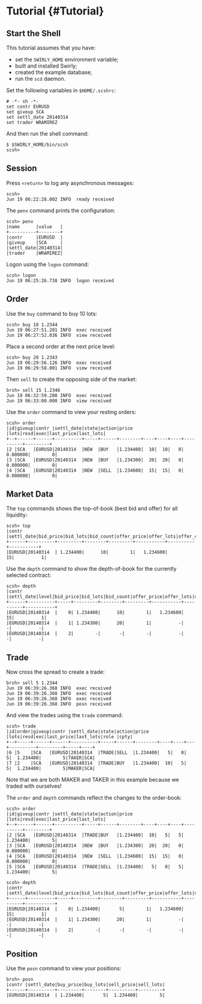 Tutorial {#Tutorial}
========

Start the Shell
---------------

This tutorial assumes that you have:
- set the `SWIRLY_HOME` environment variable;
- built and installed Swirly;
- created the example database;
- run the `scd` daemon.

Set the following variables in `$HOME/.scshrc`:

    # -*- sh -*-
    set contr EURUSD
    set giveup SCA
    set settl_date 20140314
    set trader WRAMIREZ

And then run the shell command:

    $ $SWIRLY_HOME/bin/scsh
    scsh>

Session
-------

Press `<return>` to log any asynchronous messages:

    scsh>
    Jun 19 06:22:28.002 INFO  ready received

The `penv` command prints the configuration:

    scsh> penv
    |name      |value   |
    +----------+--------+
    |contr     |EURUSD  |
    |giveup    |SCA     |
    |settl_date|20140314|
    |trader    |WRAMIREZ|

Logon using the `logon` command:

    scsh> logon
    Jun 19 06:25:26.738 INFO  logon received

Order
-----

Use the `buy` command to buy 10 lots:

    scsh> buy 10 1.2344
    Jun 19 06:27:51.201 INFO  exec received
    Jun 19 06:27:52.036 INFO  view received

Place a second order at the next price level:

    scsh> buy 20 1.2343
    Jun 19 06:29:56.126 INFO  exec received
    Jun 19 06:29:58.001 INFO  view received

Then `sell` to create the opposing side of the market:

    brsh> sell 15 1.2346
    Jun 19 06:32:59.280 INFO  exec received
    Jun 19 06:33:00.000 INFO  view received

Use the `order` command to view your resting orders:

    scsh> order
    |id|giveup|contr |settl_date|state|action|price   |lots|resd|exec|last_price|last_lots|
    +--+------+------+----------+-----+------+--------+----+----+----+----------+---------+
    |2 |SCA   |EURUSD|20140314  |NEW  |BUY   |1.234400|  10|  10|   0|  0.000000|        0|
    |3 |SCA   |EURUSD|20140314  |NEW  |BUY   |1.234300|  20|  20|   0|  0.000000|        0|
    |4 |SCA   |EURUSD|20140314  |NEW  |SELL  |1.234600|  15|  15|   0|  0.000000|        0|

Market Data
-----------

The `top` commands shows the top-of-book (best bid and offer) for all liquidity:

    scsh> top
    |contr |settl_date|bid_price|bid_lots|bid_count|offer_price|offer_lots|offer_count|
    +------+----------+---------+--------+---------+-----------+----------+-----------+
    |EURUSD|20140314  | 1.234400|      10|        1|   1.234600|        15|          1|

Use the `depth` command to show the depth-of-book for the currently selected contract:

    scsh> depth
    |contr |settl_date|level|bid_price|bid_lots|bid_count|offer_price|offer_lots|offer_count|
    +------+----------+-----+---------+--------+---------+-----------+----------+-----------+
    |EURUSD|20140314  |    0| 1.234400|      10|        1|   1.234600|        15|          1|
    |EURUSD|20140314  |    1| 1.234300|      20|        1|          -|         -|          -|
    |EURUSD|20140314  |    2|        -|       -|        -|          -|         -|          -|

Trade
-----

Now cross the spread to create a trade:

    brsh> sell 5 1.2344
    Jun 19 06:39:26.368 INFO  exec received
    Jun 19 06:39:26.368 INFO  exec received
    Jun 19 06:39:26.368 INFO  exec received
    Jun 19 06:39:26.368 INFO  posn received

And view the trades using the `trade` command:

    scsh> trade
    |id|order|giveup|contr |settl_date|state|action|price   |lots|resd|exc|last_price|last_lots|role |cpty|
    +--+-----+------+------+----------+-----+------+--------+----+----+---+----------+---------+-----+----+
    |6 |5    |SCA   |EURUSD|20140314  |TRADE|SELL  |1.234400|   5|   0|  5|  1.234400|        5|TAKER|SCA|
    |7 |2    |SCA   |EURUSD|20140314  |TRADE|BUY   |1.234400|  10|   5|  5|  1.234400|        5|MAKER|SCA|

Note that we are both MAKER and TAKER in this example because we traded with ourselves!

The `order` and `depth` commands reflect the changes to the order-book:

    scsh> order
    |id|giveup|contr |settl_date|state|action|price   |lots|resd|exec|last_price|last_lots|
    +--+------+------+----------+-----+------+--------+----+----+----+----------+---------+
    |2 |SCA   |EURUSD|20140314  |TRADE|BUY   |1.234400|  10|   5|   5|  1.234400|        5|
    |3 |SCA   |EURUSD|20140314  |NEW  |BUY   |1.234300|  20|  20|   0|  0.000000|        0|
    |4 |SCA   |EURUSD|20140314  |NEW  |SELL  |1.234600|  15|  15|   0|  0.000000|        0|
    |5 |SCA   |EURUSD|20140314  |TRADE|SELL  |1.234400|   5|   0|   5|  1.234400|        5|

    scsh> depth
    |contr |settl_date|level|bid_price|bid_lots|bid_count|offer_price|offer_lots|offer_count|
    +------+----------+-----+---------+--------+---------+-----------+----------+-----------+
    |EURUSD|20140314  |    0| 1.234400|       5|        1|   1.234600|        15|          1|
    |EURUSD|20140314  |    1| 1.234300|      20|        1|          -|         -|          -|
    |EURUSD|20140314  |    2|        -|       -|        -|          -|         -|          -|

Position
--------

Use the `posn` command to view your positions:

    brsh> posn
    |contr |settl_date|buy_price|buy_lots|sell_price|sell_lots|
    +------+----------+---------+--------+----------+---------+
    |EURUSD|20140314  | 1.234400|       5|  1.234400|        5|
